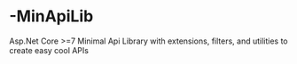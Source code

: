 # -MinApiLib
Asp.Net Core >=7 Minimal Api Library with extensions, filters, and utilities to create easy cool APIs
